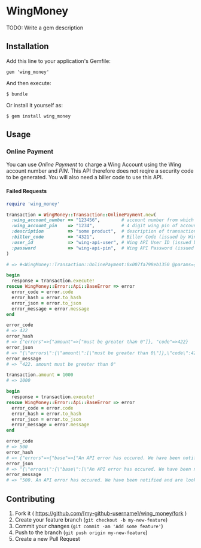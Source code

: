 # WingMoney

TODO: Write a gem description

## Installation

Add this line to your application's Gemfile:

    gem 'wing_money'

And then execute:

    $ bundle

Or install it yourself as:

    $ gem install wing_money

## Usage

### Online Payment

You can use *Online Payment* to charge a Wing Account using the Wing account number and *PIN*. This API therefore does not reqire a security code to be generated. You will also need a biller code to use this API.

#### Failed Requests

```ruby
require 'wing_money'

transaction = WingMoney::Transaction::OnlinePayment.new(
  :wing_account_number => "123456",        # account number from which to charge from
  :wing_account_pin    => "1234",          # 4 digit wing pin of account number.
  :description         => "some product",  # description of transaction (optional)
  :biller_code         => "4321",          # Biller Code (issued by Wing)
  :user_id             => "wing-api-user", # Wing API User ID (issued by Wing),
  :password            => "wing-api-pin",  # Wing API Password (issued by Wing)
)

# => #<WingMoney::Transaction::OnlinePayment:0x007fa798eb1350 @params={"wing_account_number"=>"123456", "wing_account_pin"=>"1234", "description"=>"some product", "biller_code"=>"4321", "user_id"=>"wing-api-user", "password"=>"wing-api-pin"}, @api_key=nil>

begin
  response = transaction.execute!
rescue WingMoney::Error::Api::BaseError => error
  error_code = error.code
  error_hash = error.to_hash
  error_json = error.to_json
  error_message = error.message
end

error_code
# => 422
error_hash
# => {"errors"=>{"amount"=>["must be greater than 0"]}, "code"=>422}
error_json
# => "{\"errors\":{\"amount\":[\"must be greater than 0\"]},\"code\":422}"
error_message
# => "422. amount must be greater than 0"

transaction.amount = 1000
# => 1000

begin
  response = transaction.execute!
rescue WingMoney::Error::Api::BaseError => error
  error_code = error.code
  error_hash = error.to_hash
  error_json = error.to_json
  error_message = error.message
end

error_code
# => 500
error_hash
# => {"errors"=>{"base"=>["An API error has occured. We have been notified and are looking into it."]}, "code"=>500}
error_json
# => "{\"errors\":{\"base\":[\"An API error has occured. We have been notified and are looking into it.\"]},\"code\":500}"
error_message
# => "500. An API error has occured. We have been notified and are looking into it."
```

## Contributing

1. Fork it ( https://github.com/[my-github-username]/wing_money/fork )
2. Create your feature branch (`git checkout -b my-new-feature`)
3. Commit your changes (`git commit -am 'Add some feature'`)
4. Push to the branch (`git push origin my-new-feature`)
5. Create a new Pull Request
